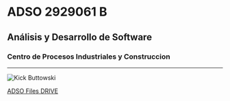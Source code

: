 # ADSO 2929061 B
## Análisis y Desarrollo de Software
### Centro de Procesos Industriales y Construccion


---


![Kick Buttowski](https://tinyurl.com/4kyyejwa)

[ADSO Files DRIVE](http://tinyurl.com/wnkk334u)
